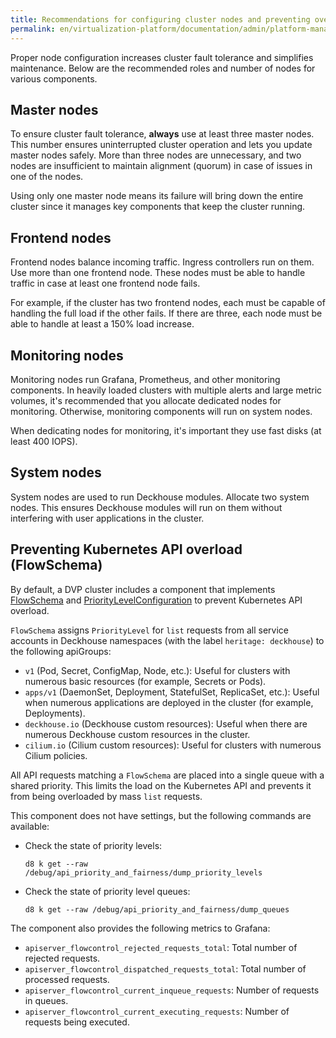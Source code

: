 ```yaml
---
title: Recommendations for configuring cluster nodes and preventing overload
permalink: en/virtualization-platform/documentation/admin/platform-management/high-reliability-and-availability/recommendations.html
---
```


Proper node configuration increases cluster fault tolerance and simplifies maintenance.
Below are the recommended roles and number of nodes for various components.

## Master nodes

To ensure cluster fault tolerance, **always** use at least three master nodes.
This number ensures uninterrupted cluster operation and lets you update master nodes safely.
More than three nodes are unnecessary,
and two nodes are insufficient to maintain alignment (quorum) in case of issues in one of the nodes.

Using only one master node means its failure will bring down the entire cluster
since it manages key components that keep the cluster running.

## Frontend nodes

Frontend nodes balance incoming traffic.
Ingress controllers run on them.
Use more than one frontend node.
These nodes must be able to handle traffic in case at least one frontend node fails.

For example, if the cluster has two frontend nodes, each must be capable of handling the full load if the other fails.
If there are three, each node must be able to handle at least a 150% load increase.

## Monitoring nodes

Monitoring nodes run Grafana, Prometheus, and other monitoring components.
In heavily loaded clusters with multiple alerts and large metric volumes,
it's recommended that you allocate dedicated nodes for monitoring.
Otherwise, monitoring components will run on system nodes.

When dedicating nodes for monitoring, it's important they use fast disks (at least 400 IOPS).

## System nodes

System nodes are used to run Deckhouse modules.
Allocate two system nodes.
This ensures Deckhouse modules will run on them without interfering with user applications in the cluster.

## Preventing Kubernetes API overload (FlowSchema)

By default, a DVP cluster includes a component that implements [FlowSchema](https://kubernetes.io/docs/concepts/cluster-administration/flow-control/#flowschema) and [PriorityLevelConfiguration](https://kubernetes.io/docs/concepts/cluster-administration/flow-control/#prioritylevelconfiguration) to prevent Kubernetes API overload.

`FlowSchema` assigns `PriorityLevel` for `list` requests from all service accounts in Deckhouse namespaces
(with the label `heritage: deckhouse`) to the following apiGroups:

- `v1` (Pod, Secret, ConfigMap, Node, etc.):
  Useful for clusters with numerous basic resources (for example, Secrets or Pods).
- `apps/v1` (DaemonSet, Deployment, StatefulSet, ReplicaSet, etc.):
  Useful when numerous applications are deployed in the cluster (for example, Deployments).
- `deckhouse.io` (Deckhouse custom resources): Useful when there are numerous Deckhouse custom resources in the cluster.
- `cilium.io` (Cilium custom resources): Useful for clusters with numerous Cilium policies.

All API requests matching a `FlowSchema` are placed into a single queue with a shared priority.
This limits the load on the Kubernetes API and prevents it from being overloaded by mass `list` requests.

This component does not have settings, but the following commands are available:

- Check the state of priority levels:

  ```shell
  d8 k get --raw /debug/api_priority_and_fairness/dump_priority_levels
  ```

- Check the state of priority level queues:

  ```shell
  d8 k get --raw /debug/api_priority_and_fairness/dump_queues
  ```

The component also provides the following metrics to Grafana:

- `apiserver_flowcontrol_rejected_requests_total`: Total number of rejected requests.
- `apiserver_flowcontrol_dispatched_requests_total`: Total number of processed requests.
- `apiserver_flowcontrol_current_inqueue_requests`: Number of requests in queues.
- `apiserver_flowcontrol_current_executing_requests`: Number of requests being executed.
